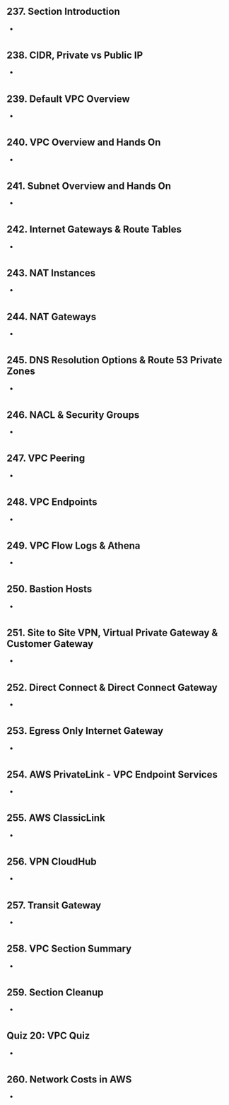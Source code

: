 ## 237. Section Introduction

-

#

## 238. CIDR, Private vs Public IP

-

#

## 239. Default VPC Overview

-

#

## 240. VPC Overview and Hands On

-

#

## 241. Subnet Overview and Hands On

-

#

## 242. Internet Gateways & Route Tables

-

#

## 243. NAT Instances

-

#

## 244. NAT Gateways

-

#

## 245. DNS Resolution Options & Route 53 Private Zones

-

#

## 246. NACL & Security Groups

-

#

## 247. VPC Peering

-

#

## 248. VPC Endpoints

-

#

## 249. VPC Flow Logs & Athena

-

#

## 250. Bastion Hosts

-

#

## 251. Site to Site VPN, Virtual Private Gateway & Customer Gateway

-

#

## 252. Direct Connect & Direct Connect Gateway

-

#

## 253. Egress Only Internet Gateway

-

#

## 254. AWS PrivateLink - VPC Endpoint Services

-

#

## 255. AWS ClassicLink

-

#

## 256. VPN CloudHub

-

#

## 257. Transit Gateway

-

#

## 258. VPC Section Summary

-

#

## 259. Section Cleanup

-

#

## Quiz 20: VPC Quiz

-

#

## 260. Network Costs in AWS

-

#

